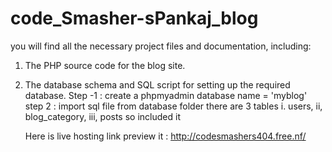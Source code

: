 # code_Smasher-sPankaj_blog
you will find all the necessary project files and documentation, including:

1. The PHP source code for the blog site.
2. The database schema and SQL script for setting up the required database. 
Step -1 : create a phpmyadmin database name = 'myblog'
step 2 : import sql file from database folder
        there are 3 tables i. users, ii, blog_category, iii, posts
   so included it

   Here is live hosting link preview it  :  http://codesmashers404.free.nf/
